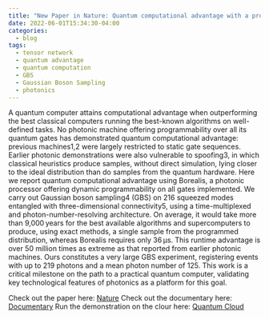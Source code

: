 ```yaml
---
title: "New Paper in Nature: Quantum computational advantage with a programmable photonic processor"
date: 2022-06-01T15:34:30-04:00
categories:
  - blog
tags:
  - tensor network
  - quantum advantage
  - quantum computation
  - GBS
  - Gaussian Boson Sampling
  - photonics
---
```


A quantum computer attains computational advantage when outperforming the best classical computers running the best-known algorithms on well-defined tasks. No photonic machine offering programmability over all its quantum gates has demonstrated quantum computational advantage: previous machines1,2 were largely restricted to static gate sequences. Earlier photonic demonstrations were also vulnerable to spoofing3, in which classical heuristics produce samples, without direct simulation, lying closer to the ideal distribution than do samples from the quantum hardware. Here we report quantum computational advantage using Borealis, a photonic processor offering dynamic programmability on all gates implemented. We carry out Gaussian boson sampling4 (GBS) on 216 squeezed modes entangled with three-dimensional connectivity5, using a time-multiplexed and photon-number-resolving architecture. On average, it would take more than 9,000 years for the best available algorithms and supercomputers to produce, using exact methods, a single sample from the programmed distribution, whereas Borealis requires only 36 μs. This runtime advantage is over 50 million times as extreme as that reported from earlier photonic machines. Ours constitutes a very large GBS experiment, registering events with up to 219 photons and a mean photon number of 125. This work is a critical milestone on the path to a practical quantum computer, validating key technological features of photonics as a platform for this goal.

Check out the paper here: [Nature](https://www.nature.com/articles/s41586-022-04725-x)
Check out the documentary here: [Documentary](https://www.youtube.com/watch?v=bnX57EjvFVQ)
Run the demonstration on the clour here: [Quantum Cloud](https://xanadu.ai)
